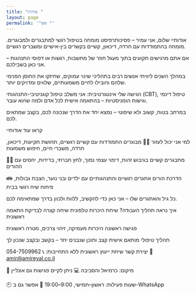 ```yaml
---
title: "אודות "
layout: page
permalink: '"on "'
---
```

אודותיי
שלום, אני עמיר – פסיכותרפיסט מומחה בטיפול רגשי למתבגרים ולמבוגרים.
מומחה בהתמודדות עם חרדה, דיכאון, קשיים בקשרים בין-אישיים ומשברים רגשיים.

אם אתם מרגישים תקועים בתוך מעגל חוזר של מחשבות, רגשות או דפוסי התנהגות – אני כאן בשבילכם.

במהלך השנים ליוויתי אנשים רבים בתהליכי שינוי עמוקים, שחיזקו את החוסן הפנימי שלהם והובילו לחיים משמעותיים, שלווים ומדויקים יותר.

הגישה שלי אינטגרטיבית:
אני משלב טיפול קוגניטיבי-התנהגותי (CBT), טיפול דינמי וגישות הומניסטיות – בהתאמה אישית לכל אדם ולמה שהוא עובר.

במרחב בטוח, קשוב ולא שיפוטי – נמצא יחד את הדרך שנכונה לכם, בקצב שמתאים לכם.

קראו עוד אודותיי

למי אני יכול לעזור
👨‍🦱 מבוגרים
התמודדות עם קשיים רגשיים, תחושת תקיעות, דיכאון, חרדה, משברי חיים, חיפוש משמעות

🧑‍🎓 מתבגרים
קשיים בגיבוש זהות, דימוי עצמי נמוך, לחץ חברתי, בדידות, יחסים עם ההורים

👪 הדרכת הורים
אתגרים רגשיים והתנהגותיים עם ילדים ובני נוער, הצבת גבולות, פיתוח שיח רגשי בבית

כל גיל והאתגרים שלו – אני כאן כדי להקשיב, ללוות ולכוון בדרך שמתאימה לכם.

איך נראה תהליך העבודה?
שיחת היכרות טלפונית
שיחה קצרה לבדיקת התאמה ראשונית

פגישה ראשונה
היכרות מעמיקה, זיהוי צרכים, מטרה ראשונית

תהליך טיפולי מותאם אישית
קצב ותוכן שנבנים יחד – בקשב ובקצב שנכון לך

יצירת קשר
שיחת ייעוץ ראשונית ללא התחייבות:
📞 054-7509962
📧 amir@amireyal.co.il

🧭 מיקום: כרמיאל והסביבה
💻 ניתן לקיים פגישות גם אונליין

🕘 שעות פעילות: ראשון–חמישי, 9:00–19:00
📱 אפשר גם ב-WhatsApp
